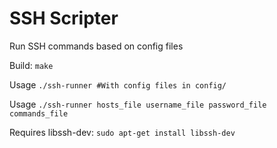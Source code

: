 # SSH Scripter

Run SSH commands based on config files

Build: `make`

Usage `./ssh-runner #With config files in config/`

Usage `./ssh-runner hosts_file username_file password_file commands_file`

Requires libssh-dev: `sudo apt-get install libssh-dev`

